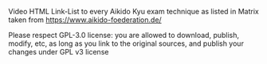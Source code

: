 Video HTML Link-List to every Aikido Kyu exam technique as listed in Matrix taken from https://www.aikido-foederation.de/

Please respect GPL-3.0 license: you are allowed to download, publish, modify, etc, as long as you link to the original sources, and publish your changes under GPL v3 license
